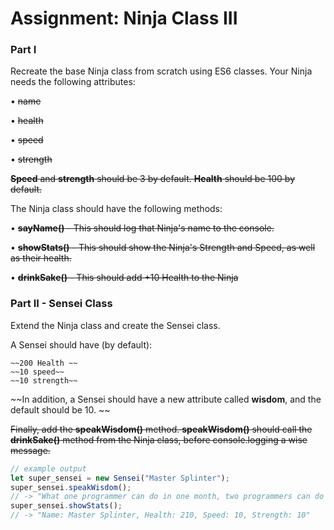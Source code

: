 # Assignment: Ninja Class III

### Part I

Recreate the base Ninja class from scratch using ES6 classes. Your Ninja needs the following attributes:

• ~~name~~

• ~~health~~

• ~~speed~~

• ~~strength~~

~~**Speed** and **strength** should be 3 by default. **Health** should be 100 by default.~~

The Ninja class should have the following methods:

• ~~**sayName()** - This should log that Ninja's name to the console.~~

• ~~**showStats()** - This should show the Ninja's Strength and Speed, as well as their health.~~

• ~~**drinkSake()** - This should add +10 Health to the Ninja~~

### Part II - Sensei Class

Extend the Ninja class and create the Sensei class. 

A Sensei should have (by default):

    ~~200 Health ~~
    ~~10 speed~~
    ~~10 strength~~
    
~~In addition, a Sensei should have a new attribute called **wisdom**, and the default should be 10. ~~

~~Finally, add the **speakWisdom()** method. **speakWisdom()** should call the **drinkSake()** method from the Ninja class, before console.logging a wise message.~~

```javascript
// example output
let super_sensei = new Sensei("Master Splinter");
super_sensei.speakWisdom();
// -> "What one programmer can do in one month, two programmers can do in two months."
super_sensei.showStats();
// -> "Name: Master Splinter, Health: 210, Speed: 10, Strength: 10"
```